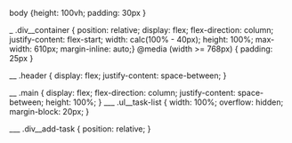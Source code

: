 body {height: 100vh; padding: 30px }

_ .div__container { position: relative; display: flex; flex-direction: column; justify-content: flex-start; width: calc(100% - 40px); height: 100%; max-width: 610px; margin-inline: auto;} @media (width >= 768px) { padding: 25px }

__ .header { display: flex; justify-content: space-between; }

__ .main { display: flex; flex-direction: column; justify-content: space-between; height: 100%; }
___ .ul__task-list { width: 100%; overflow: hidden; margin-block: 20px; }

___ .div__add-task { position: relative; }